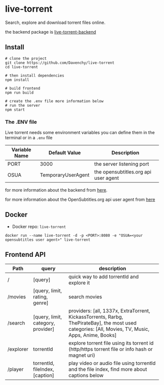 # live-torrent

Search, explore and download torrent files online.

the backend package is [live-torrent-backend](https://github.com/Davenchy/live-torrent-backend)

## Install

```
# clone the project
git clone https://github.com/Davenchy/live-torrent
cd live-torrent

# then install dependencies
npm install

# build frontend
npm run build

# create the .env file more information below
# run the server
npm start
```

### The .ENV file

Live torrent needs some environment variables you can define them in the terminal or in a `.env` file

| Variable Name | Default Value | Description |
| ------------- | ------------- | ----------- |
| PORT | 3000 | the server listening port |
| OSUA | TemporaryUserAgent | the opensubtitles.org api user agent |

for more information about the backend from [here](https://github.com/Davenchy/live-torrent-backend/wiki/How-to-use#environment-variables).

for more information about the OpenSubtitles.org api user agent from [here](https://trac.opensubtitles.org/projects/opensubtitles/wiki/DevReadFirst)

## Docker

- Docker repo: `live-torrent`

`docker run --name live-torrent -d -p <PORT>:8080 -e "OSUA=<your opensubtitles user agent>" live-torrent`

## Frontend API

| Path      | query                              | description                                                                                                                                         |
| --------- | ---------------------------------- | --------------------------------------------------------------------------------------------------------------------------------------------------- |
| /         | [query]                            | quick way to add torrentId and explore it                                                                                                           |
| /movies   | [query, limit, rating, genre]      | search movies                                                                                                                                       |
| /search   | [query, limit, category, provider] | providers: [all, 1337x, ExtraTorrent, KickassTorrents, Rarbg, ThePirateBay], the most used categories: [All, Movies, TV, Music, Apps, Anime, Books] |
| /explorer | torrentId                          | explore torrent file using its torrent id (http/https torrent file or info hash or magnet uri)                                                      |
| /player   | torrentId, fileIndex, [caption]    | play video or audio file using torrentId and the file index, find more about captions below                                                         |
